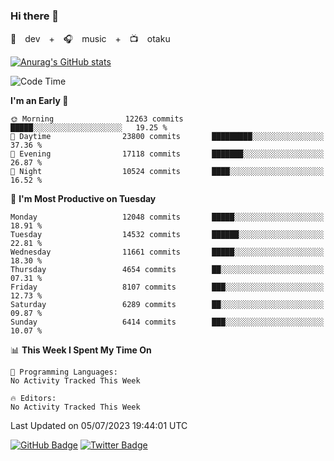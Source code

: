### Hi there 👋

🚀　dev　+　🎧　music　+　📺　otaku


[![Anurag's GitHub stats](https://github-readme-stats.vercel.app/api?username=koheitasaka&count_private=true&show_icons=true&theme=monokai)](https://github.com/koheitasaka/github-readme-stats)

<!--START_SECTION:waka-->
![Code Time](http://img.shields.io/badge/Code%20Time-1%2C161%20hrs%2023%20mins-blue)

**I'm an Early 🐤** 

```text
🌞 Morning                12263 commits       █████░░░░░░░░░░░░░░░░░░░░   19.25 % 
🌆 Daytime                23800 commits       █████████░░░░░░░░░░░░░░░░   37.36 % 
🌃 Evening                17118 commits       ███████░░░░░░░░░░░░░░░░░░   26.87 % 
🌙 Night                  10524 commits       ████░░░░░░░░░░░░░░░░░░░░░   16.52 % 
```
📅 **I'm Most Productive on Tuesday** 

```text
Monday                   12048 commits       █████░░░░░░░░░░░░░░░░░░░░   18.91 % 
Tuesday                  14532 commits       ██████░░░░░░░░░░░░░░░░░░░   22.81 % 
Wednesday                11661 commits       █████░░░░░░░░░░░░░░░░░░░░   18.30 % 
Thursday                 4654 commits        ██░░░░░░░░░░░░░░░░░░░░░░░   07.31 % 
Friday                   8107 commits        ███░░░░░░░░░░░░░░░░░░░░░░   12.73 % 
Saturday                 6289 commits        ██░░░░░░░░░░░░░░░░░░░░░░░   09.87 % 
Sunday                   6414 commits        ███░░░░░░░░░░░░░░░░░░░░░░   10.07 % 
```


📊 **This Week I Spent My Time On** 

```text
💬 Programming Languages: 
No Activity Tracked This Week

🔥 Editors: 
No Activity Tracked This Week
```


 Last Updated on 05/07/2023 19:44:01 UTC
<!--END_SECTION:waka-->

[![GitHub Badge](https://img.shields.io/badge/GitHub-100000?style=for-the-badge&logo=github&logoColor=white)](https://github.com/koheitasaka)
[![Twitter Badge](https://img.shields.io/badge/Twitter-1DA1F2?style=for-the-badge&logo=twitter&logoColor=white)](https://twitter.com/sleep_asleep_)
